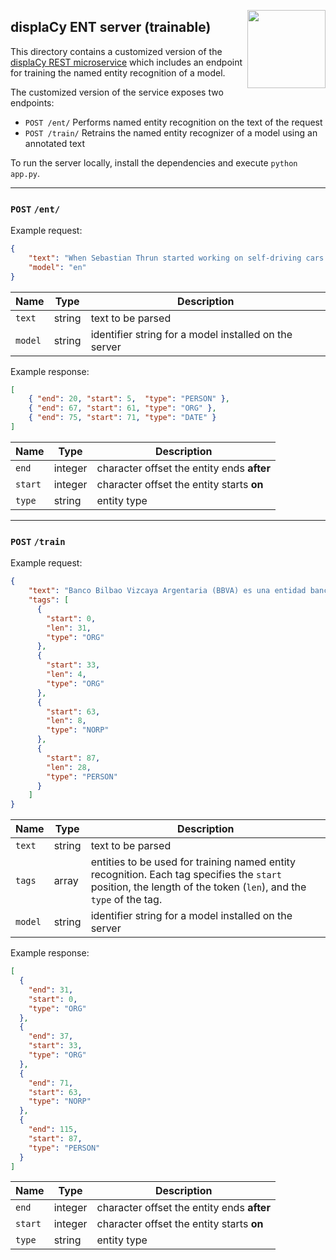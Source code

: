 <a href="https://explosion.ai"><img src="https://explosion.ai/assets/img/logo.svg" width="125" height="125" align="right" /></a>

## displaCy ENT server (trainable)

This directory contains a customized version of the [displaCy REST microservice](https://github.com/explosion/spacy-services) which includes an endpoint for training the named entity recognition of a model.

The customized version of the service exposes two endpoints:

 * `POST /ent/` Performs named entity recognition on the text of the request
 * `POST /train/` Retrains the named entity recognizer of a model using an annotated text

To run the server locally, install the dependencies and execute `python app.py`.

---

### `POST` `/ent/`

Example request:

```json
{
    "text": "When Sebastian Thrun started working on self-driving cars at Google in 2007, few people outside of the company took him seriously.",
    "model": "en"
}
```

| Name | Type | Description |
| --- | --- | --- |
| `text` | string | text to be parsed |
| `model` | string | identifier string for a model installed on the server  |

Example response:

```json
[
    { "end": 20, "start": 5,  "type": "PERSON" },
    { "end": 67, "start": 61, "type": "ORG" },
    { "end": 75, "start": 71, "type": "DATE" }
]
```

| Name | Type | Description |
| --- | --- | --- |
| `end` | integer | character offset the entity ends **after** |
| `start` | integer | character offset the entity starts **on** |
| `type` | string | entity type |

---

### `POST` `/train`

Example request:

```json
{
    "text": "Banco Bilbao Vizcaya Argentaria (BBVA) es una entidad bancaria española, presidida por Francisco González Rodríguez.",
    "tags": [
      {
        "start": 0,
        "len": 31,
        "type": "ORG"
      },
      {
        "start": 33,
        "len": 4,
        "type": "ORG"
      },
      {
        "start": 63,
        "len": 8,
        "type": "NORP"
      },
      {
        "start": 87,
        "len": 28,
        "type": "PERSON"
      }
    ]
}
```

| Name | Type | Description |
| --- | --- | --- |
| `text` | string | text to be parsed |
| `tags` | array | entities to be used for training named entity recognition. Each tag specifies the `start` position, the length of the token (`len`), and the `type` of the tag. |
| `model` | string | identifier string for a model installed on the server  |

Example response:

```json
[
  {
    "end": 31,
    "start": 0,
    "type": "ORG"
  },
  {
    "end": 37,
    "start": 33,
    "type": "ORG"
  },
  {
    "end": 71,
    "start": 63,
    "type": "NORP"
  },
  {
    "end": 115,
    "start": 87,
    "type": "PERSON"
  }
]
```

| Name | Type | Description |
| --- | --- | --- |
| `end` | integer | character offset the entity ends **after** |
| `start` | integer | character offset the entity starts **on** |
| `type` | string | entity type |
